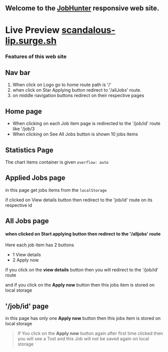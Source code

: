 ## Welcome to the [JobHunter](scandalous-lip.surge.sh) responsive web site.

# Live Preview [scandalous-lip.surge.sh](scandalous-lip.surge.sh)

### Features of this web site

## Nav bar
1.  When click on Logo go to home route path is '/'
2.  when click on Star Applying button redirect to '/allJobs' route.
3.  on middle navigation buttons redirect on their respective pages

## Home page

- When clicking on each Job item page is redirected to the '/job/id' route like '/job/3
- When clicking on See All Jobs button is shown 10 jobs items

## Statistics Page

The chart items container is given `overflow: auto ` 

## Applied Jobs page

in this page get jobs items from the  `localStorage` 

if clicked on View details button then redirect to the 'job/id' route on its respective id


## All Jobs page

#### when clicked on Start applying button then redirect to the '/alljobs' route

Here each job item has 2 buttons 
- 1 View details
- 2 Apply now

if you click on the **view details** button then you will redirect to the '/job/id' route

and if you click on the **Apply now** button then this jobs item is stored on local storage

## '/job/id' page

in this page has only one **Apply now** button then this jobs item is stored on local storage

> If You click on the **Apply now** button again after first time clicked then you will see a Tost and this Job will not be saved again on local storage
